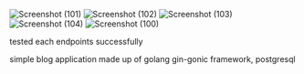 ![Screenshot (101)](https://user-images.githubusercontent.com/78952344/233955212-b7894914-49a7-48bd-8f3b-8bd5ca47ca59.png)
![Screenshot (102)](https://user-images.githubusercontent.com/78952344/233955251-d6873431-43b7-4cdf-8449-5cc2d3d6fb6e.png)
![Screenshot (103)](https://user-images.githubusercontent.com/78952344/233955302-051c6fdc-9043-4dda-8bb3-82196d184636.png)
![Screenshot (104)](https://user-images.githubusercontent.com/78952344/233955339-47859dcb-990d-4ebc-a2d9-b14c6014f6e1.png)
![Screenshot (100)](https://user-images.githubusercontent.com/78952344/233954641-0905c375-9b9b-44e4-87e7-e613eeb81027.png)

tested each endpoints successfully


simple blog application made up of golang gin-gonic framework, postgresql
